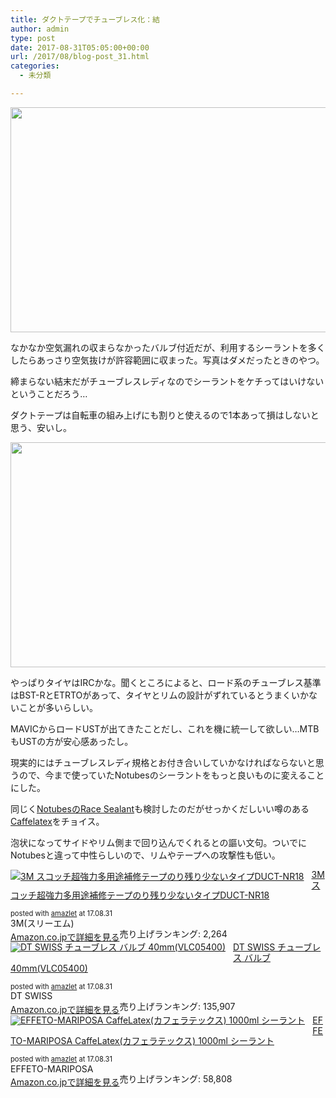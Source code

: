 ```yaml
---
title: ダクトテープでチューブレス化：結
author: admin
type: post
date: 2017-08-31T05:05:00+00:00
url: /2017/08/blog-post_31.html
categories:
  - 未分類

---
```

<div class="separator" style="clear: both; text-align: center;">
  <img border="0" data-original-height="900" data-original-width="1600" height="360" src="https://blog.gensobunya.net/wp-content/uploads/2017/08/DSC_7836.jpg" width="640" />
</div>

なかなか空気漏れの収まらなかったバルブ付近だが、利用するシーラントを多くしたらあっさり空気抜けが許容範囲に収まった。写真はダメだったときのやつ。

締まらない結末だがチューブレスレディなのでシーラントをケチってはいけないということだろう…

ダクトテープは自転車の組み上げにも割りと使えるので1本あって損はしないと思う、安いし。

<div class="separator" style="clear: both; text-align: center;">
  <img border="0" data-original-height="900" data-original-width="1600" height="360" src="https://blog.gensobunya.net/wp-content/uploads/2017/08/DSC_7854.jpg" width="640" />
</div>

やっぱりタイヤはIRCかな。聞くところによると、ロード系のチューブレス基準はBST-RとETRTOがあって、タイヤとリムの設計がずれているとうまくいかないことが多いらしい。

MAVICからロードUSTが出てきたことだし、これを機に統一して欲しい…MTBもUSTの方が安心感あったし。

現実的にはチューブレスレディ規格とお付き合いしていかなければならないと思うので、今まで使っていたNotubesのシーラントをもっと良いものに変えることにした。

同じく<a href="http://amzn.to/2eshsPc" target="_blank">NotubesのRace Sealant</a>も検討したのだがせっかくだしいい噂のある<a href="http://amzn.to/2xP3z1x" target="_blank">Caffelatex</a>をチョイス。

泡状になってサイドやリム側まで回り込んでくれるとの謳い文句。ついでにNotubesと違って中性らしいので、リムやテープへの攻撃性も低い。



<div class="amazlet-box" style="margin-bottom: 0px;">
  <div class="amazlet-image" style="float: left; margin: 0px 12px 1px 0px;">
    <a href="http://www.amazon.co.jp/exec/obidos/ASIN/B002YMJKT4/gensobunya-22/ref=nosim/" name="amazletlink" target="_blank"><img alt="3M スコッチ超強力多用途補修テープのり残り少ないタイプDUCT-NR18" src="https://images-fe.ssl-images-amazon.com/images/I/51emBofmZdL._SL160_.jpg" style="border: none;" /></a>
  </div>

  <div class="amazlet-info" style="line-height: 120%; margin-bottom: 10px;">
    <div class="amazlet-name" style="line-height: 120%; margin-bottom: 10px;">
<a href="http://www.amazon.co.jp/exec/obidos/ASIN/B002YMJKT4/gensobunya-22/ref=nosim/" name="amazletlink" target="_blank">3M スコッチ超強力多用途補修テープのり残り少ないタイプDUCT-NR18</a></p>
     <div class="amazlet-powered-date" style="font-size: 80%; line-height: 120%; margin-top: 5px;">
  posted with <a href="http://www.amazlet.com/" target="_blank" title="amazlet">amazlet</a> at 17.08.31
</div>

<div class="amazlet-detail">
3M(スリーエム) <br /> 売り上げランキング: 2,264

<div class="amazlet-sub-info" style="float: left;">
<div class="amazlet-link" style="margin-top: 5px;">
  <a href="http://www.amazon.co.jp/exec/obidos/ASIN/B002YMJKT4/gensobunya-22/ref=nosim/" name="amazletlink" target="_blank">Amazon.co.jpで詳細を見る</a>
</div>

  </div>

  <div class="amazlet-footer" style="clear: left;">
  </div>
</div>



<div class="amazlet-box" style="margin-bottom: 0px;">
  <div class="amazlet-image" style="float: left; margin: 0px 12px 1px 0px;">
    <a href="http://www.amazon.co.jp/exec/obidos/ASIN/B01MRK8TB7/gensobunya-22/ref=nosim/" name="amazletlink" target="_blank"><img alt="DT SWISS チューブレス バルブ 40mm(VLC05400)" src="https://images-fe.ssl-images-amazon.com/images/I/31ZqGrKP18L._SL160_.jpg" style="border: none;" /></a>
  </div>

  <div class="amazlet-info" style="line-height: 120%; margin-bottom: 10px;">
    <div class="amazlet-name" style="line-height: 120%; margin-bottom: 10px;">
<a href="http://www.amazon.co.jp/exec/obidos/ASIN/B01MRK8TB7/gensobunya-22/ref=nosim/" name="amazletlink" target="_blank">DT SWISS チューブレス バルブ 40mm(VLC05400)</a></p>

<div class="amazlet-powered-date" style="font-size: 80%; line-height: 120%; margin-top: 5px;">
  posted with <a href="http://www.amazlet.com/" target="_blank" title="amazlet">amazlet</a> at 17.08.31
</div>


<div class="amazlet-detail">
DT SWISS <br /> 売り上げランキング: 135,907


<div class="amazlet-sub-info" style="float: left;">
<div class="amazlet-link" style="margin-top: 5px;">
  <a href="http://www.amazon.co.jp/exec/obidos/ASIN/B01MRK8TB7/gensobunya-22/ref=nosim/" name="amazletlink" target="_blank">Amazon.co.jpで詳細を見る</a>
</div>

  </div>

  <div class="amazlet-footer" style="clear: left;">
  </div>
</div>



<div class="amazlet-box" style="margin-bottom: 0px;">
  <div class="amazlet-image" style="float: left; margin: 0px 12px 1px 0px;">
    <a href="http://www.amazon.co.jp/exec/obidos/ASIN/B00OD5F95Y/gensobunya-22/ref=nosim/" name="amazletlink" target="_blank"><img alt="EFFETO-MARIPOSA CaffeLatex(カフェラテックス) 1000ml シーラント" src="https://images-fe.ssl-images-amazon.com/images/I/41ZWnUrfDGL._SL160_.jpg" style="border: none;" /></a>
  </div>

  <div class="amazlet-info" style="line-height: 120%; margin-bottom: 10px;">
    <div class="amazlet-name" style="line-height: 120%; margin-bottom: 10px;">
<a href="http://www.amazon.co.jp/exec/obidos/ASIN/B00OD5F95Y/gensobunya-22/ref=nosim/" name="amazletlink" target="_blank">EFFETO-MARIPOSA CaffeLatex(カフェラテックス) 1000ml シーラント</a></p>

<div class="amazlet-powered-date" style="font-size: 80%; line-height: 120%; margin-top: 5px;">
  posted with <a href="http://www.amazlet.com/" target="_blank" title="amazlet">amazlet</a> at 17.08.31
</div>


<div class="amazlet-detail">
EFFETO-MARIPOSA <br /> 売り上げランキング: 58,808


<div class="amazlet-sub-info" style="float: left;">
<div class="amazlet-link" style="margin-top: 5px;">
  <a href="http://www.amazon.co.jp/exec/obidos/ASIN/B00OD5F95Y/gensobunya-22/ref=nosim/" name="amazletlink" target="_blank">Amazon.co.jpで詳細を見る</a>
</div>

  </div>

  <div class="amazlet-footer" style="clear: left;">
  </div>
</div>